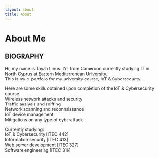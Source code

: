 ```yaml
---
layout: about
title: About
---
```


# About Me

## BIOGRAPHY

Hi, my name is Tayah Linus. I'm from Cameroon currently studying IT in North Cyprus at Eastern Mediterrenean University.<br>
This is my e-portfolio for my university course, IoT & Cybersecurity.<br>

Here are some skills obtained upon completion of the IoT & Cybersecurity course.<br>
Wireless network attacks and security<br>
Traffic analysis and sniffing<br>
Network scanning and reconnaissance<br>
IoT device management<br>
Mitigations on any type of cyberattack<br>

Currently studying:<br>
IoT & Cybersecurity [ITEC 442]<br>
Information security [ITEC 413]<br>
Web server development [ITEC 327]<br>
Software engineering [ITEC 316]<br>

